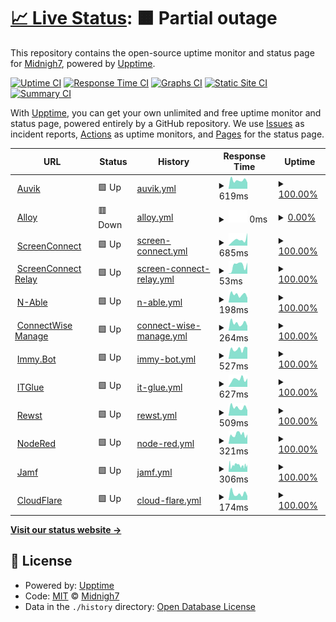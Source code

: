 # [📈 Live Status](https://Midnigh7.github.io/StatusBoard): <!--live status--> **🟧 Partial outage**

This repository contains the open-source uptime monitor and status page for [Midnigh7](https://Midnigh7.github.io/StatusBoard), powered by [Upptime](https://github.com/upptime/upptime).

[![Uptime CI](https://github.com/Midnigh7/StatusBoard/workflows/Uptime%20CI/badge.svg)](https://github.com/Midnigh7/StatusBoard/actions?query=workflow%3A%22Uptime+CI%22)
[![Response Time CI](https://github.com/Midnigh7/StatusBoard/workflows/Response%20Time%20CI/badge.svg)](https://github.com/Midnigh7/StatusBoard/actions?query=workflow%3A%22Response+Time+CI%22)
[![Graphs CI](https://github.com/Midnigh7/StatusBoard/workflows/Graphs%20CI/badge.svg)](https://github.com/Midnigh7/StatusBoard/actions?query=workflow%3A%22Graphs+CI%22)
[![Static Site CI](https://github.com/Midnigh7/StatusBoard/workflows/Static%20Site%20CI/badge.svg)](https://github.com/Midnigh7/StatusBoard/actions?query=workflow%3A%22Static+Site+CI%22)
[![Summary CI](https://github.com/Midnigh7/StatusBoard/workflows/Summary%20CI/badge.svg)](https://github.com/Midnigh7/StatusBoard/actions?query=workflow%3A%22Summary+CI%22)

With [Upptime](https://upptime.js.org), you can get your own unlimited and free uptime monitor and status page, powered entirely by a GitHub repository. We use [Issues](https://github.com/Midnigh7/StatusBoard/issues) as incident reports, [Actions](https://github.com/Midnigh7/StatusBoard/actions) as uptime monitors, and [Pages](https://Midnigh7.github.io/StatusBoard) for the status page.

<!--start: status pages-->
<!-- This summary is generated by Upptime (https://github.com/upptime/upptime) -->
<!-- Do not edit this manually, your changes will be overwritten -->
<!-- prettier-ignore -->
| URL | Status | History | Response Time | Uptime |
| --- | ------ | ------- | ------------- | ------ |
| <img alt="" src="https://icons.duckduckgo.com/ip3/mytech.us1.my.auvik.com.ico" height="13"> [Auvik](https://mytech.us1.my.auvik.com/) | 🟩 Up | [auvik.yml](https://github.com/Midnigh7/StatusBoard/commits/HEAD/history/auvik.yml) | <details><summary><img alt="Response time graph" src="./graphs/auvik/response-time-week.png" height="20"> 619ms</summary><br><a href="https://Midnigh7.github.io/StatusBoard/history/auvik"><img alt="Response time 822" src="https://img.shields.io/endpoint?url=https%3A%2F%2Fraw.githubusercontent.com%2FMidnigh7%2FStatusBoard%2FHEAD%2Fapi%2Fauvik%2Fresponse-time.json"></a><br><a href="https://Midnigh7.github.io/StatusBoard/history/auvik"><img alt="24-hour response time 705" src="https://img.shields.io/endpoint?url=https%3A%2F%2Fraw.githubusercontent.com%2FMidnigh7%2FStatusBoard%2FHEAD%2Fapi%2Fauvik%2Fresponse-time-day.json"></a><br><a href="https://Midnigh7.github.io/StatusBoard/history/auvik"><img alt="7-day response time 619" src="https://img.shields.io/endpoint?url=https%3A%2F%2Fraw.githubusercontent.com%2FMidnigh7%2FStatusBoard%2FHEAD%2Fapi%2Fauvik%2Fresponse-time-week.json"></a><br><a href="https://Midnigh7.github.io/StatusBoard/history/auvik"><img alt="30-day response time 877" src="https://img.shields.io/endpoint?url=https%3A%2F%2Fraw.githubusercontent.com%2FMidnigh7%2FStatusBoard%2FHEAD%2Fapi%2Fauvik%2Fresponse-time-month.json"></a><br><a href="https://Midnigh7.github.io/StatusBoard/history/auvik"><img alt="1-year response time 751" src="https://img.shields.io/endpoint?url=https%3A%2F%2Fraw.githubusercontent.com%2FMidnigh7%2FStatusBoard%2FHEAD%2Fapi%2Fauvik%2Fresponse-time-year.json"></a></details> | <details><summary><a href="https://Midnigh7.github.io/StatusBoard/history/auvik">100.00%</a></summary><a href="https://Midnigh7.github.io/StatusBoard/history/auvik"><img alt="All-time uptime 99.43%" src="https://img.shields.io/endpoint?url=https%3A%2F%2Fraw.githubusercontent.com%2FMidnigh7%2FStatusBoard%2FHEAD%2Fapi%2Fauvik%2Fuptime.json"></a><br><a href="https://Midnigh7.github.io/StatusBoard/history/auvik"><img alt="24-hour uptime 100.00%" src="https://img.shields.io/endpoint?url=https%3A%2F%2Fraw.githubusercontent.com%2FMidnigh7%2FStatusBoard%2FHEAD%2Fapi%2Fauvik%2Fuptime-day.json"></a><br><a href="https://Midnigh7.github.io/StatusBoard/history/auvik"><img alt="7-day uptime 100.00%" src="https://img.shields.io/endpoint?url=https%3A%2F%2Fraw.githubusercontent.com%2FMidnigh7%2FStatusBoard%2FHEAD%2Fapi%2Fauvik%2Fuptime-week.json"></a><br><a href="https://Midnigh7.github.io/StatusBoard/history/auvik"><img alt="30-day uptime 99.80%" src="https://img.shields.io/endpoint?url=https%3A%2F%2Fraw.githubusercontent.com%2FMidnigh7%2FStatusBoard%2FHEAD%2Fapi%2Fauvik%2Fuptime-month.json"></a><br><a href="https://Midnigh7.github.io/StatusBoard/history/auvik"><img alt="1-year uptime 98.79%" src="https://img.shields.io/endpoint?url=https%3A%2F%2Fraw.githubusercontent.com%2FMidnigh7%2FStatusBoard%2FHEAD%2Fapi%2Fauvik%2Fuptime-year.json"></a></details>
| <img alt="" src="https://icons.duckduckgo.com/ip3/cog.mytechpartners.net.ico" height="13"> [Alloy](https://cog.mytechpartners.net:9090/healthCheck) | 🟥 Down | [alloy.yml](https://github.com/Midnigh7/StatusBoard/commits/HEAD/history/alloy.yml) | <details><summary><img alt="Response time graph" src="./graphs/alloy/response-time-week.png" height="20"> 0ms</summary><br><a href="https://Midnigh7.github.io/StatusBoard/history/alloy"><img alt="Response time 149" src="https://img.shields.io/endpoint?url=https%3A%2F%2Fraw.githubusercontent.com%2FMidnigh7%2FStatusBoard%2FHEAD%2Fapi%2Falloy%2Fresponse-time.json"></a><br><a href="https://Midnigh7.github.io/StatusBoard/history/alloy"><img alt="24-hour response time 0" src="https://img.shields.io/endpoint?url=https%3A%2F%2Fraw.githubusercontent.com%2FMidnigh7%2FStatusBoard%2FHEAD%2Fapi%2Falloy%2Fresponse-time-day.json"></a><br><a href="https://Midnigh7.github.io/StatusBoard/history/alloy"><img alt="7-day response time 0" src="https://img.shields.io/endpoint?url=https%3A%2F%2Fraw.githubusercontent.com%2FMidnigh7%2FStatusBoard%2FHEAD%2Fapi%2Falloy%2Fresponse-time-week.json"></a><br><a href="https://Midnigh7.github.io/StatusBoard/history/alloy"><img alt="30-day response time 104" src="https://img.shields.io/endpoint?url=https%3A%2F%2Fraw.githubusercontent.com%2FMidnigh7%2FStatusBoard%2FHEAD%2Fapi%2Falloy%2Fresponse-time-month.json"></a><br><a href="https://Midnigh7.github.io/StatusBoard/history/alloy"><img alt="1-year response time 143" src="https://img.shields.io/endpoint?url=https%3A%2F%2Fraw.githubusercontent.com%2FMidnigh7%2FStatusBoard%2FHEAD%2Fapi%2Falloy%2Fresponse-time-year.json"></a></details> | <details><summary><a href="https://Midnigh7.github.io/StatusBoard/history/alloy">0.00%</a></summary><a href="https://Midnigh7.github.io/StatusBoard/history/alloy"><img alt="All-time uptime 98.13%" src="https://img.shields.io/endpoint?url=https%3A%2F%2Fraw.githubusercontent.com%2FMidnigh7%2FStatusBoard%2FHEAD%2Fapi%2Falloy%2Fuptime.json"></a><br><a href="https://Midnigh7.github.io/StatusBoard/history/alloy"><img alt="24-hour uptime 0.00%" src="https://img.shields.io/endpoint?url=https%3A%2F%2Fraw.githubusercontent.com%2FMidnigh7%2FStatusBoard%2FHEAD%2Fapi%2Falloy%2Fuptime-day.json"></a><br><a href="https://Midnigh7.github.io/StatusBoard/history/alloy"><img alt="7-day uptime 0.00%" src="https://img.shields.io/endpoint?url=https%3A%2F%2Fraw.githubusercontent.com%2FMidnigh7%2FStatusBoard%2FHEAD%2Fapi%2Falloy%2Fuptime-week.json"></a><br><a href="https://Midnigh7.github.io/StatusBoard/history/alloy"><img alt="30-day uptime 43.10%" src="https://img.shields.io/endpoint?url=https%3A%2F%2Fraw.githubusercontent.com%2FMidnigh7%2FStatusBoard%2FHEAD%2Fapi%2Falloy%2Fuptime-month.json"></a><br><a href="https://Midnigh7.github.io/StatusBoard/history/alloy"><img alt="1-year uptime 95.19%" src="https://img.shields.io/endpoint?url=https%3A%2F%2Fraw.githubusercontent.com%2FMidnigh7%2FStatusBoard%2FHEAD%2Fapi%2Falloy%2Fuptime-year.json"></a></details>
| <img alt="" src="https://icons.duckduckgo.com/ip3/go.mytech.com.ico" height="13"> [ScreenConnect](https://go.mytech.com) | 🟩 Up | [screen-connect.yml](https://github.com/Midnigh7/StatusBoard/commits/HEAD/history/screen-connect.yml) | <details><summary><img alt="Response time graph" src="./graphs/screen-connect/response-time-week.png" height="20"> 685ms</summary><br><a href="https://Midnigh7.github.io/StatusBoard/history/screen-connect"><img alt="Response time 593" src="https://img.shields.io/endpoint?url=https%3A%2F%2Fraw.githubusercontent.com%2FMidnigh7%2FStatusBoard%2FHEAD%2Fapi%2Fscreen-connect%2Fresponse-time.json"></a><br><a href="https://Midnigh7.github.io/StatusBoard/history/screen-connect"><img alt="24-hour response time 617" src="https://img.shields.io/endpoint?url=https%3A%2F%2Fraw.githubusercontent.com%2FMidnigh7%2FStatusBoard%2FHEAD%2Fapi%2Fscreen-connect%2Fresponse-time-day.json"></a><br><a href="https://Midnigh7.github.io/StatusBoard/history/screen-connect"><img alt="7-day response time 685" src="https://img.shields.io/endpoint?url=https%3A%2F%2Fraw.githubusercontent.com%2FMidnigh7%2FStatusBoard%2FHEAD%2Fapi%2Fscreen-connect%2Fresponse-time-week.json"></a><br><a href="https://Midnigh7.github.io/StatusBoard/history/screen-connect"><img alt="30-day response time 563" src="https://img.shields.io/endpoint?url=https%3A%2F%2Fraw.githubusercontent.com%2FMidnigh7%2FStatusBoard%2FHEAD%2Fapi%2Fscreen-connect%2Fresponse-time-month.json"></a><br><a href="https://Midnigh7.github.io/StatusBoard/history/screen-connect"><img alt="1-year response time 601" src="https://img.shields.io/endpoint?url=https%3A%2F%2Fraw.githubusercontent.com%2FMidnigh7%2FStatusBoard%2FHEAD%2Fapi%2Fscreen-connect%2Fresponse-time-year.json"></a></details> | <details><summary><a href="https://Midnigh7.github.io/StatusBoard/history/screen-connect">100.00%</a></summary><a href="https://Midnigh7.github.io/StatusBoard/history/screen-connect"><img alt="All-time uptime 99.87%" src="https://img.shields.io/endpoint?url=https%3A%2F%2Fraw.githubusercontent.com%2FMidnigh7%2FStatusBoard%2FHEAD%2Fapi%2Fscreen-connect%2Fuptime.json"></a><br><a href="https://Midnigh7.github.io/StatusBoard/history/screen-connect"><img alt="24-hour uptime 100.00%" src="https://img.shields.io/endpoint?url=https%3A%2F%2Fraw.githubusercontent.com%2FMidnigh7%2FStatusBoard%2FHEAD%2Fapi%2Fscreen-connect%2Fuptime-day.json"></a><br><a href="https://Midnigh7.github.io/StatusBoard/history/screen-connect"><img alt="7-day uptime 100.00%" src="https://img.shields.io/endpoint?url=https%3A%2F%2Fraw.githubusercontent.com%2FMidnigh7%2FStatusBoard%2FHEAD%2Fapi%2Fscreen-connect%2Fuptime-week.json"></a><br><a href="https://Midnigh7.github.io/StatusBoard/history/screen-connect"><img alt="30-day uptime 100.00%" src="https://img.shields.io/endpoint?url=https%3A%2F%2Fraw.githubusercontent.com%2FMidnigh7%2FStatusBoard%2FHEAD%2Fapi%2Fscreen-connect%2Fuptime-month.json"></a><br><a href="https://Midnigh7.github.io/StatusBoard/history/screen-connect"><img alt="1-year uptime 100.00%" src="https://img.shields.io/endpoint?url=https%3A%2F%2Fraw.githubusercontent.com%2FMidnigh7%2FStatusBoard%2FHEAD%2Fapi%2Fscreen-connect%2Fuptime-year.json"></a></details>
| <img alt="" src="https://icons.duckduckgo.com/ip3/null.ico" height="13"> [ScreenConnect Relay](screlay.mytech.com) | 🟩 Up | [screen-connect-relay.yml](https://github.com/Midnigh7/StatusBoard/commits/HEAD/history/screen-connect-relay.yml) | <details><summary><img alt="Response time graph" src="./graphs/screen-connect-relay/response-time-week.png" height="20"> 53ms</summary><br><a href="https://Midnigh7.github.io/StatusBoard/history/screen-connect-relay"><img alt="Response time 72" src="https://img.shields.io/endpoint?url=https%3A%2F%2Fraw.githubusercontent.com%2FMidnigh7%2FStatusBoard%2FHEAD%2Fapi%2Fscreen-connect-relay%2Fresponse-time.json"></a><br><a href="https://Midnigh7.github.io/StatusBoard/history/screen-connect-relay"><img alt="24-hour response time 57" src="https://img.shields.io/endpoint?url=https%3A%2F%2Fraw.githubusercontent.com%2FMidnigh7%2FStatusBoard%2FHEAD%2Fapi%2Fscreen-connect-relay%2Fresponse-time-day.json"></a><br><a href="https://Midnigh7.github.io/StatusBoard/history/screen-connect-relay"><img alt="7-day response time 53" src="https://img.shields.io/endpoint?url=https%3A%2F%2Fraw.githubusercontent.com%2FMidnigh7%2FStatusBoard%2FHEAD%2Fapi%2Fscreen-connect-relay%2Fresponse-time-week.json"></a><br><a href="https://Midnigh7.github.io/StatusBoard/history/screen-connect-relay"><img alt="30-day response time 49" src="https://img.shields.io/endpoint?url=https%3A%2F%2Fraw.githubusercontent.com%2FMidnigh7%2FStatusBoard%2FHEAD%2Fapi%2Fscreen-connect-relay%2Fresponse-time-month.json"></a><br><a href="https://Midnigh7.github.io/StatusBoard/history/screen-connect-relay"><img alt="1-year response time 62" src="https://img.shields.io/endpoint?url=https%3A%2F%2Fraw.githubusercontent.com%2FMidnigh7%2FStatusBoard%2FHEAD%2Fapi%2Fscreen-connect-relay%2Fresponse-time-year.json"></a></details> | <details><summary><a href="https://Midnigh7.github.io/StatusBoard/history/screen-connect-relay">100.00%</a></summary><a href="https://Midnigh7.github.io/StatusBoard/history/screen-connect-relay"><img alt="All-time uptime 99.97%" src="https://img.shields.io/endpoint?url=https%3A%2F%2Fraw.githubusercontent.com%2FMidnigh7%2FStatusBoard%2FHEAD%2Fapi%2Fscreen-connect-relay%2Fuptime.json"></a><br><a href="https://Midnigh7.github.io/StatusBoard/history/screen-connect-relay"><img alt="24-hour uptime 100.00%" src="https://img.shields.io/endpoint?url=https%3A%2F%2Fraw.githubusercontent.com%2FMidnigh7%2FStatusBoard%2FHEAD%2Fapi%2Fscreen-connect-relay%2Fuptime-day.json"></a><br><a href="https://Midnigh7.github.io/StatusBoard/history/screen-connect-relay"><img alt="7-day uptime 100.00%" src="https://img.shields.io/endpoint?url=https%3A%2F%2Fraw.githubusercontent.com%2FMidnigh7%2FStatusBoard%2FHEAD%2Fapi%2Fscreen-connect-relay%2Fuptime-week.json"></a><br><a href="https://Midnigh7.github.io/StatusBoard/history/screen-connect-relay"><img alt="30-day uptime 100.00%" src="https://img.shields.io/endpoint?url=https%3A%2F%2Fraw.githubusercontent.com%2FMidnigh7%2FStatusBoard%2FHEAD%2Fapi%2Fscreen-connect-relay%2Fuptime-month.json"></a><br><a href="https://Midnigh7.github.io/StatusBoard/history/screen-connect-relay"><img alt="1-year uptime 99.98%" src="https://img.shields.io/endpoint?url=https%3A%2F%2Fraw.githubusercontent.com%2FMidnigh7%2FStatusBoard%2FHEAD%2Fapi%2Fscreen-connect-relay%2Fuptime-year.json"></a></details>
| <img alt="" src="https://www.n-able.com/wp-content/themes/nable.2021/img/favicon/favicon-16x16.png" height="13"> [N-Able](https://Manage.mytech.com) | 🟩 Up | [n-able.yml](https://github.com/Midnigh7/StatusBoard/commits/HEAD/history/n-able.yml) | <details><summary><img alt="Response time graph" src="./graphs/n-able/response-time-week.png" height="20"> 198ms</summary><br><a href="https://Midnigh7.github.io/StatusBoard/history/n-able"><img alt="Response time 198" src="https://img.shields.io/endpoint?url=https%3A%2F%2Fraw.githubusercontent.com%2FMidnigh7%2FStatusBoard%2FHEAD%2Fapi%2Fn-able%2Fresponse-time.json"></a><br><a href="https://Midnigh7.github.io/StatusBoard/history/n-able"><img alt="24-hour response time 202" src="https://img.shields.io/endpoint?url=https%3A%2F%2Fraw.githubusercontent.com%2FMidnigh7%2FStatusBoard%2FHEAD%2Fapi%2Fn-able%2Fresponse-time-day.json"></a><br><a href="https://Midnigh7.github.io/StatusBoard/history/n-able"><img alt="7-day response time 198" src="https://img.shields.io/endpoint?url=https%3A%2F%2Fraw.githubusercontent.com%2FMidnigh7%2FStatusBoard%2FHEAD%2Fapi%2Fn-able%2Fresponse-time-week.json"></a><br><a href="https://Midnigh7.github.io/StatusBoard/history/n-able"><img alt="30-day response time 195" src="https://img.shields.io/endpoint?url=https%3A%2F%2Fraw.githubusercontent.com%2FMidnigh7%2FStatusBoard%2FHEAD%2Fapi%2Fn-able%2Fresponse-time-month.json"></a><br><a href="https://Midnigh7.github.io/StatusBoard/history/n-able"><img alt="1-year response time 202" src="https://img.shields.io/endpoint?url=https%3A%2F%2Fraw.githubusercontent.com%2FMidnigh7%2FStatusBoard%2FHEAD%2Fapi%2Fn-able%2Fresponse-time-year.json"></a></details> | <details><summary><a href="https://Midnigh7.github.io/StatusBoard/history/n-able">100.00%</a></summary><a href="https://Midnigh7.github.io/StatusBoard/history/n-able"><img alt="All-time uptime 99.88%" src="https://img.shields.io/endpoint?url=https%3A%2F%2Fraw.githubusercontent.com%2FMidnigh7%2FStatusBoard%2FHEAD%2Fapi%2Fn-able%2Fuptime.json"></a><br><a href="https://Midnigh7.github.io/StatusBoard/history/n-able"><img alt="24-hour uptime 100.00%" src="https://img.shields.io/endpoint?url=https%3A%2F%2Fraw.githubusercontent.com%2FMidnigh7%2FStatusBoard%2FHEAD%2Fapi%2Fn-able%2Fuptime-day.json"></a><br><a href="https://Midnigh7.github.io/StatusBoard/history/n-able"><img alt="7-day uptime 100.00%" src="https://img.shields.io/endpoint?url=https%3A%2F%2Fraw.githubusercontent.com%2FMidnigh7%2FStatusBoard%2FHEAD%2Fapi%2Fn-able%2Fuptime-week.json"></a><br><a href="https://Midnigh7.github.io/StatusBoard/history/n-able"><img alt="30-day uptime 99.96%" src="https://img.shields.io/endpoint?url=https%3A%2F%2Fraw.githubusercontent.com%2FMidnigh7%2FStatusBoard%2FHEAD%2Fapi%2Fn-able%2Fuptime-month.json"></a><br><a href="https://Midnigh7.github.io/StatusBoard/history/n-able"><img alt="1-year uptime 99.95%" src="https://img.shields.io/endpoint?url=https%3A%2F%2Fraw.githubusercontent.com%2FMidnigh7%2FStatusBoard%2FHEAD%2Fapi%2Fn-able%2Fuptime-year.json"></a></details>
| <img alt="" src="https://icons.duckduckgo.com/ip3/connect.mytech.com.ico" height="13"> [ConnectWise Manage](https://connect.mytech.com) | 🟩 Up | [connect-wise-manage.yml](https://github.com/Midnigh7/StatusBoard/commits/HEAD/history/connect-wise-manage.yml) | <details><summary><img alt="Response time graph" src="./graphs/connect-wise-manage/response-time-week.png" height="20"> 264ms</summary><br><a href="https://Midnigh7.github.io/StatusBoard/history/connect-wise-manage"><img alt="Response time 291" src="https://img.shields.io/endpoint?url=https%3A%2F%2Fraw.githubusercontent.com%2FMidnigh7%2FStatusBoard%2FHEAD%2Fapi%2Fconnect-wise-manage%2Fresponse-time.json"></a><br><a href="https://Midnigh7.github.io/StatusBoard/history/connect-wise-manage"><img alt="24-hour response time 324" src="https://img.shields.io/endpoint?url=https%3A%2F%2Fraw.githubusercontent.com%2FMidnigh7%2FStatusBoard%2FHEAD%2Fapi%2Fconnect-wise-manage%2Fresponse-time-day.json"></a><br><a href="https://Midnigh7.github.io/StatusBoard/history/connect-wise-manage"><img alt="7-day response time 264" src="https://img.shields.io/endpoint?url=https%3A%2F%2Fraw.githubusercontent.com%2FMidnigh7%2FStatusBoard%2FHEAD%2Fapi%2Fconnect-wise-manage%2Fresponse-time-week.json"></a><br><a href="https://Midnigh7.github.io/StatusBoard/history/connect-wise-manage"><img alt="30-day response time 307" src="https://img.shields.io/endpoint?url=https%3A%2F%2Fraw.githubusercontent.com%2FMidnigh7%2FStatusBoard%2FHEAD%2Fapi%2Fconnect-wise-manage%2Fresponse-time-month.json"></a><br><a href="https://Midnigh7.github.io/StatusBoard/history/connect-wise-manage"><img alt="1-year response time 291" src="https://img.shields.io/endpoint?url=https%3A%2F%2Fraw.githubusercontent.com%2FMidnigh7%2FStatusBoard%2FHEAD%2Fapi%2Fconnect-wise-manage%2Fresponse-time-year.json"></a></details> | <details><summary><a href="https://Midnigh7.github.io/StatusBoard/history/connect-wise-manage">100.00%</a></summary><a href="https://Midnigh7.github.io/StatusBoard/history/connect-wise-manage"><img alt="All-time uptime 99.97%" src="https://img.shields.io/endpoint?url=https%3A%2F%2Fraw.githubusercontent.com%2FMidnigh7%2FStatusBoard%2FHEAD%2Fapi%2Fconnect-wise-manage%2Fuptime.json"></a><br><a href="https://Midnigh7.github.io/StatusBoard/history/connect-wise-manage"><img alt="24-hour uptime 100.00%" src="https://img.shields.io/endpoint?url=https%3A%2F%2Fraw.githubusercontent.com%2FMidnigh7%2FStatusBoard%2FHEAD%2Fapi%2Fconnect-wise-manage%2Fuptime-day.json"></a><br><a href="https://Midnigh7.github.io/StatusBoard/history/connect-wise-manage"><img alt="7-day uptime 100.00%" src="https://img.shields.io/endpoint?url=https%3A%2F%2Fraw.githubusercontent.com%2FMidnigh7%2FStatusBoard%2FHEAD%2Fapi%2Fconnect-wise-manage%2Fuptime-week.json"></a><br><a href="https://Midnigh7.github.io/StatusBoard/history/connect-wise-manage"><img alt="30-day uptime 99.96%" src="https://img.shields.io/endpoint?url=https%3A%2F%2Fraw.githubusercontent.com%2FMidnigh7%2FStatusBoard%2FHEAD%2Fapi%2Fconnect-wise-manage%2Fuptime-month.json"></a><br><a href="https://Midnigh7.github.io/StatusBoard/history/connect-wise-manage"><img alt="1-year uptime 99.95%" src="https://img.shields.io/endpoint?url=https%3A%2F%2Fraw.githubusercontent.com%2FMidnigh7%2FStatusBoard%2FHEAD%2Fapi%2Fconnect-wise-manage%2Fuptime-year.json"></a></details>
| <img alt="" src="https://icons.duckduckgo.com/ip3/mytech.immy.bot.ico" height="13"> [Immy.Bot](https://mytech.immy.bot) | 🟩 Up | [immy-bot.yml](https://github.com/Midnigh7/StatusBoard/commits/HEAD/history/immy-bot.yml) | <details><summary><img alt="Response time graph" src="./graphs/immy-bot/response-time-week.png" height="20"> 527ms</summary><br><a href="https://Midnigh7.github.io/StatusBoard/history/immy-bot"><img alt="Response time 557" src="https://img.shields.io/endpoint?url=https%3A%2F%2Fraw.githubusercontent.com%2FMidnigh7%2FStatusBoard%2FHEAD%2Fapi%2Fimmy-bot%2Fresponse-time.json"></a><br><a href="https://Midnigh7.github.io/StatusBoard/history/immy-bot"><img alt="24-hour response time 564" src="https://img.shields.io/endpoint?url=https%3A%2F%2Fraw.githubusercontent.com%2FMidnigh7%2FStatusBoard%2FHEAD%2Fapi%2Fimmy-bot%2Fresponse-time-day.json"></a><br><a href="https://Midnigh7.github.io/StatusBoard/history/immy-bot"><img alt="7-day response time 527" src="https://img.shields.io/endpoint?url=https%3A%2F%2Fraw.githubusercontent.com%2FMidnigh7%2FStatusBoard%2FHEAD%2Fapi%2Fimmy-bot%2Fresponse-time-week.json"></a><br><a href="https://Midnigh7.github.io/StatusBoard/history/immy-bot"><img alt="30-day response time 513" src="https://img.shields.io/endpoint?url=https%3A%2F%2Fraw.githubusercontent.com%2FMidnigh7%2FStatusBoard%2FHEAD%2Fapi%2Fimmy-bot%2Fresponse-time-month.json"></a><br><a href="https://Midnigh7.github.io/StatusBoard/history/immy-bot"><img alt="1-year response time 600" src="https://img.shields.io/endpoint?url=https%3A%2F%2Fraw.githubusercontent.com%2FMidnigh7%2FStatusBoard%2FHEAD%2Fapi%2Fimmy-bot%2Fresponse-time-year.json"></a></details> | <details><summary><a href="https://Midnigh7.github.io/StatusBoard/history/immy-bot">100.00%</a></summary><a href="https://Midnigh7.github.io/StatusBoard/history/immy-bot"><img alt="All-time uptime 99.88%" src="https://img.shields.io/endpoint?url=https%3A%2F%2Fraw.githubusercontent.com%2FMidnigh7%2FStatusBoard%2FHEAD%2Fapi%2Fimmy-bot%2Fuptime.json"></a><br><a href="https://Midnigh7.github.io/StatusBoard/history/immy-bot"><img alt="24-hour uptime 100.00%" src="https://img.shields.io/endpoint?url=https%3A%2F%2Fraw.githubusercontent.com%2FMidnigh7%2FStatusBoard%2FHEAD%2Fapi%2Fimmy-bot%2Fuptime-day.json"></a><br><a href="https://Midnigh7.github.io/StatusBoard/history/immy-bot"><img alt="7-day uptime 100.00%" src="https://img.shields.io/endpoint?url=https%3A%2F%2Fraw.githubusercontent.com%2FMidnigh7%2FStatusBoard%2FHEAD%2Fapi%2Fimmy-bot%2Fuptime-week.json"></a><br><a href="https://Midnigh7.github.io/StatusBoard/history/immy-bot"><img alt="30-day uptime 99.44%" src="https://img.shields.io/endpoint?url=https%3A%2F%2Fraw.githubusercontent.com%2FMidnigh7%2FStatusBoard%2FHEAD%2Fapi%2Fimmy-bot%2Fuptime-month.json"></a><br><a href="https://Midnigh7.github.io/StatusBoard/history/immy-bot"><img alt="1-year uptime 99.77%" src="https://img.shields.io/endpoint?url=https%3A%2F%2Fraw.githubusercontent.com%2FMidnigh7%2FStatusBoard%2FHEAD%2Fapi%2Fimmy-bot%2Fuptime-year.json"></a></details>
| <img alt="" src="https://www.itglue.com/favicon.ico" height="13"> [ITGlue](https://mytech.itglue.com) | 🟩 Up | [it-glue.yml](https://github.com/Midnigh7/StatusBoard/commits/HEAD/history/it-glue.yml) | <details><summary><img alt="Response time graph" src="./graphs/it-glue/response-time-week.png" height="20"> 627ms</summary><br><a href="https://Midnigh7.github.io/StatusBoard/history/it-glue"><img alt="Response time 721" src="https://img.shields.io/endpoint?url=https%3A%2F%2Fraw.githubusercontent.com%2FMidnigh7%2FStatusBoard%2FHEAD%2Fapi%2Fit-glue%2Fresponse-time.json"></a><br><a href="https://Midnigh7.github.io/StatusBoard/history/it-glue"><img alt="24-hour response time 623" src="https://img.shields.io/endpoint?url=https%3A%2F%2Fraw.githubusercontent.com%2FMidnigh7%2FStatusBoard%2FHEAD%2Fapi%2Fit-glue%2Fresponse-time-day.json"></a><br><a href="https://Midnigh7.github.io/StatusBoard/history/it-glue"><img alt="7-day response time 627" src="https://img.shields.io/endpoint?url=https%3A%2F%2Fraw.githubusercontent.com%2FMidnigh7%2FStatusBoard%2FHEAD%2Fapi%2Fit-glue%2Fresponse-time-week.json"></a><br><a href="https://Midnigh7.github.io/StatusBoard/history/it-glue"><img alt="30-day response time 672" src="https://img.shields.io/endpoint?url=https%3A%2F%2Fraw.githubusercontent.com%2FMidnigh7%2FStatusBoard%2FHEAD%2Fapi%2Fit-glue%2Fresponse-time-month.json"></a><br><a href="https://Midnigh7.github.io/StatusBoard/history/it-glue"><img alt="1-year response time 665" src="https://img.shields.io/endpoint?url=https%3A%2F%2Fraw.githubusercontent.com%2FMidnigh7%2FStatusBoard%2FHEAD%2Fapi%2Fit-glue%2Fresponse-time-year.json"></a></details> | <details><summary><a href="https://Midnigh7.github.io/StatusBoard/history/it-glue">100.00%</a></summary><a href="https://Midnigh7.github.io/StatusBoard/history/it-glue"><img alt="All-time uptime 90.30%" src="https://img.shields.io/endpoint?url=https%3A%2F%2Fraw.githubusercontent.com%2FMidnigh7%2FStatusBoard%2FHEAD%2Fapi%2Fit-glue%2Fuptime.json"></a><br><a href="https://Midnigh7.github.io/StatusBoard/history/it-glue"><img alt="24-hour uptime 100.00%" src="https://img.shields.io/endpoint?url=https%3A%2F%2Fraw.githubusercontent.com%2FMidnigh7%2FStatusBoard%2FHEAD%2Fapi%2Fit-glue%2Fuptime-day.json"></a><br><a href="https://Midnigh7.github.io/StatusBoard/history/it-glue"><img alt="7-day uptime 100.00%" src="https://img.shields.io/endpoint?url=https%3A%2F%2Fraw.githubusercontent.com%2FMidnigh7%2FStatusBoard%2FHEAD%2Fapi%2Fit-glue%2Fuptime-week.json"></a><br><a href="https://Midnigh7.github.io/StatusBoard/history/it-glue"><img alt="30-day uptime 100.00%" src="https://img.shields.io/endpoint?url=https%3A%2F%2Fraw.githubusercontent.com%2FMidnigh7%2FStatusBoard%2FHEAD%2Fapi%2Fit-glue%2Fuptime-month.json"></a><br><a href="https://Midnigh7.github.io/StatusBoard/history/it-glue"><img alt="1-year uptime 99.98%" src="https://img.shields.io/endpoint?url=https%3A%2F%2Fraw.githubusercontent.com%2FMidnigh7%2FStatusBoard%2FHEAD%2Fapi%2Fit-glue%2Fuptime-year.json"></a></details>
| <img alt="" src="https://app.rewst.io/favicon.ico" height="13"> [Rewst](https://app.rewst.io) | 🟩 Up | [rewst.yml](https://github.com/Midnigh7/StatusBoard/commits/HEAD/history/rewst.yml) | <details><summary><img alt="Response time graph" src="./graphs/rewst/response-time-week.png" height="20"> 509ms</summary><br><a href="https://Midnigh7.github.io/StatusBoard/history/rewst"><img alt="Response time 598" src="https://img.shields.io/endpoint?url=https%3A%2F%2Fraw.githubusercontent.com%2FMidnigh7%2FStatusBoard%2FHEAD%2Fapi%2Frewst%2Fresponse-time.json"></a><br><a href="https://Midnigh7.github.io/StatusBoard/history/rewst"><img alt="24-hour response time 452" src="https://img.shields.io/endpoint?url=https%3A%2F%2Fraw.githubusercontent.com%2FMidnigh7%2FStatusBoard%2FHEAD%2Fapi%2Frewst%2Fresponse-time-day.json"></a><br><a href="https://Midnigh7.github.io/StatusBoard/history/rewst"><img alt="7-day response time 509" src="https://img.shields.io/endpoint?url=https%3A%2F%2Fraw.githubusercontent.com%2FMidnigh7%2FStatusBoard%2FHEAD%2Fapi%2Frewst%2Fresponse-time-week.json"></a><br><a href="https://Midnigh7.github.io/StatusBoard/history/rewst"><img alt="30-day response time 612" src="https://img.shields.io/endpoint?url=https%3A%2F%2Fraw.githubusercontent.com%2FMidnigh7%2FStatusBoard%2FHEAD%2Fapi%2Frewst%2Fresponse-time-month.json"></a><br><a href="https://Midnigh7.github.io/StatusBoard/history/rewst"><img alt="1-year response time 598" src="https://img.shields.io/endpoint?url=https%3A%2F%2Fraw.githubusercontent.com%2FMidnigh7%2FStatusBoard%2FHEAD%2Fapi%2Frewst%2Fresponse-time-year.json"></a></details> | <details><summary><a href="https://Midnigh7.github.io/StatusBoard/history/rewst">100.00%</a></summary><a href="https://Midnigh7.github.io/StatusBoard/history/rewst"><img alt="All-time uptime 100.00%" src="https://img.shields.io/endpoint?url=https%3A%2F%2Fraw.githubusercontent.com%2FMidnigh7%2FStatusBoard%2FHEAD%2Fapi%2Frewst%2Fuptime.json"></a><br><a href="https://Midnigh7.github.io/StatusBoard/history/rewst"><img alt="24-hour uptime 100.00%" src="https://img.shields.io/endpoint?url=https%3A%2F%2Fraw.githubusercontent.com%2FMidnigh7%2FStatusBoard%2FHEAD%2Fapi%2Frewst%2Fuptime-day.json"></a><br><a href="https://Midnigh7.github.io/StatusBoard/history/rewst"><img alt="7-day uptime 100.00%" src="https://img.shields.io/endpoint?url=https%3A%2F%2Fraw.githubusercontent.com%2FMidnigh7%2FStatusBoard%2FHEAD%2Fapi%2Frewst%2Fuptime-week.json"></a><br><a href="https://Midnigh7.github.io/StatusBoard/history/rewst"><img alt="30-day uptime 100.00%" src="https://img.shields.io/endpoint?url=https%3A%2F%2Fraw.githubusercontent.com%2FMidnigh7%2FStatusBoard%2FHEAD%2Fapi%2Frewst%2Fuptime-month.json"></a><br><a href="https://Midnigh7.github.io/StatusBoard/history/rewst"><img alt="1-year uptime 100.00%" src="https://img.shields.io/endpoint?url=https%3A%2F%2Fraw.githubusercontent.com%2FMidnigh7%2FStatusBoard%2FHEAD%2Fapi%2Frewst%2Fuptime-year.json"></a></details>
| <img alt="" src="https://nodered.mytech.com/favicon.ico" height="13"> [NodeRed](https://nodered.mytech.com/api?api=HealthCheck) | 🟩 Up | [node-red.yml](https://github.com/Midnigh7/StatusBoard/commits/HEAD/history/node-red.yml) | <details><summary><img alt="Response time graph" src="./graphs/node-red/response-time-week.png" height="20"> 321ms</summary><br><a href="https://Midnigh7.github.io/StatusBoard/history/node-red"><img alt="Response time 367" src="https://img.shields.io/endpoint?url=https%3A%2F%2Fraw.githubusercontent.com%2FMidnigh7%2FStatusBoard%2FHEAD%2Fapi%2Fnode-red%2Fresponse-time.json"></a><br><a href="https://Midnigh7.github.io/StatusBoard/history/node-red"><img alt="24-hour response time 345" src="https://img.shields.io/endpoint?url=https%3A%2F%2Fraw.githubusercontent.com%2FMidnigh7%2FStatusBoard%2FHEAD%2Fapi%2Fnode-red%2Fresponse-time-day.json"></a><br><a href="https://Midnigh7.github.io/StatusBoard/history/node-red"><img alt="7-day response time 321" src="https://img.shields.io/endpoint?url=https%3A%2F%2Fraw.githubusercontent.com%2FMidnigh7%2FStatusBoard%2FHEAD%2Fapi%2Fnode-red%2Fresponse-time-week.json"></a><br><a href="https://Midnigh7.github.io/StatusBoard/history/node-red"><img alt="30-day response time 325" src="https://img.shields.io/endpoint?url=https%3A%2F%2Fraw.githubusercontent.com%2FMidnigh7%2FStatusBoard%2FHEAD%2Fapi%2Fnode-red%2Fresponse-time-month.json"></a><br><a href="https://Midnigh7.github.io/StatusBoard/history/node-red"><img alt="1-year response time 367" src="https://img.shields.io/endpoint?url=https%3A%2F%2Fraw.githubusercontent.com%2FMidnigh7%2FStatusBoard%2FHEAD%2Fapi%2Fnode-red%2Fresponse-time-year.json"></a></details> | <details><summary><a href="https://Midnigh7.github.io/StatusBoard/history/node-red">100.00%</a></summary><a href="https://Midnigh7.github.io/StatusBoard/history/node-red"><img alt="All-time uptime 99.25%" src="https://img.shields.io/endpoint?url=https%3A%2F%2Fraw.githubusercontent.com%2FMidnigh7%2FStatusBoard%2FHEAD%2Fapi%2Fnode-red%2Fuptime.json"></a><br><a href="https://Midnigh7.github.io/StatusBoard/history/node-red"><img alt="24-hour uptime 100.00%" src="https://img.shields.io/endpoint?url=https%3A%2F%2Fraw.githubusercontent.com%2FMidnigh7%2FStatusBoard%2FHEAD%2Fapi%2Fnode-red%2Fuptime-day.json"></a><br><a href="https://Midnigh7.github.io/StatusBoard/history/node-red"><img alt="7-day uptime 100.00%" src="https://img.shields.io/endpoint?url=https%3A%2F%2Fraw.githubusercontent.com%2FMidnigh7%2FStatusBoard%2FHEAD%2Fapi%2Fnode-red%2Fuptime-week.json"></a><br><a href="https://Midnigh7.github.io/StatusBoard/history/node-red"><img alt="30-day uptime 100.00%" src="https://img.shields.io/endpoint?url=https%3A%2F%2Fraw.githubusercontent.com%2FMidnigh7%2FStatusBoard%2FHEAD%2Fapi%2Fnode-red%2Fuptime-month.json"></a><br><a href="https://Midnigh7.github.io/StatusBoard/history/node-red"><img alt="1-year uptime 99.25%" src="https://img.shields.io/endpoint?url=https%3A%2F%2Fraw.githubusercontent.com%2FMidnigh7%2FStatusBoard%2FHEAD%2Fapi%2Fnode-red%2Fuptime-year.json"></a></details>
| <img alt="" src="https://mytech.jamfcloud.com/favicon.ico" height="13"> [Jamf](https://mytech.jamfcloud.com/healthCheck.html) | 🟩 Up | [jamf.yml](https://github.com/Midnigh7/StatusBoard/commits/HEAD/history/jamf.yml) | <details><summary><img alt="Response time graph" src="./graphs/jamf/response-time-week.png" height="20"> 306ms</summary><br><a href="https://Midnigh7.github.io/StatusBoard/history/jamf"><img alt="Response time 275" src="https://img.shields.io/endpoint?url=https%3A%2F%2Fraw.githubusercontent.com%2FMidnigh7%2FStatusBoard%2FHEAD%2Fapi%2Fjamf%2Fresponse-time.json"></a><br><a href="https://Midnigh7.github.io/StatusBoard/history/jamf"><img alt="24-hour response time 326" src="https://img.shields.io/endpoint?url=https%3A%2F%2Fraw.githubusercontent.com%2FMidnigh7%2FStatusBoard%2FHEAD%2Fapi%2Fjamf%2Fresponse-time-day.json"></a><br><a href="https://Midnigh7.github.io/StatusBoard/history/jamf"><img alt="7-day response time 306" src="https://img.shields.io/endpoint?url=https%3A%2F%2Fraw.githubusercontent.com%2FMidnigh7%2FStatusBoard%2FHEAD%2Fapi%2Fjamf%2Fresponse-time-week.json"></a><br><a href="https://Midnigh7.github.io/StatusBoard/history/jamf"><img alt="30-day response time 297" src="https://img.shields.io/endpoint?url=https%3A%2F%2Fraw.githubusercontent.com%2FMidnigh7%2FStatusBoard%2FHEAD%2Fapi%2Fjamf%2Fresponse-time-month.json"></a><br><a href="https://Midnigh7.github.io/StatusBoard/history/jamf"><img alt="1-year response time 275" src="https://img.shields.io/endpoint?url=https%3A%2F%2Fraw.githubusercontent.com%2FMidnigh7%2FStatusBoard%2FHEAD%2Fapi%2Fjamf%2Fresponse-time-year.json"></a></details> | <details><summary><a href="https://Midnigh7.github.io/StatusBoard/history/jamf">100.00%</a></summary><a href="https://Midnigh7.github.io/StatusBoard/history/jamf"><img alt="All-time uptime 99.15%" src="https://img.shields.io/endpoint?url=https%3A%2F%2Fraw.githubusercontent.com%2FMidnigh7%2FStatusBoard%2FHEAD%2Fapi%2Fjamf%2Fuptime.json"></a><br><a href="https://Midnigh7.github.io/StatusBoard/history/jamf"><img alt="24-hour uptime 100.00%" src="https://img.shields.io/endpoint?url=https%3A%2F%2Fraw.githubusercontent.com%2FMidnigh7%2FStatusBoard%2FHEAD%2Fapi%2Fjamf%2Fuptime-day.json"></a><br><a href="https://Midnigh7.github.io/StatusBoard/history/jamf"><img alt="7-day uptime 100.00%" src="https://img.shields.io/endpoint?url=https%3A%2F%2Fraw.githubusercontent.com%2FMidnigh7%2FStatusBoard%2FHEAD%2Fapi%2Fjamf%2Fuptime-week.json"></a><br><a href="https://Midnigh7.github.io/StatusBoard/history/jamf"><img alt="30-day uptime 99.90%" src="https://img.shields.io/endpoint?url=https%3A%2F%2Fraw.githubusercontent.com%2FMidnigh7%2FStatusBoard%2FHEAD%2Fapi%2Fjamf%2Fuptime-month.json"></a><br><a href="https://Midnigh7.github.io/StatusBoard/history/jamf"><img alt="1-year uptime 99.15%" src="https://img.shields.io/endpoint?url=https%3A%2F%2Fraw.githubusercontent.com%2FMidnigh7%2FStatusBoard%2FHEAD%2Fapi%2Fjamf%2Fuptime-year.json"></a></details>
| <img alt="" src="https://icons.duckduckgo.com/ip3/www.cloudflarestatus.com.ico" height="13"> [CloudFlare](https://www.cloudflarestatus.com/api/v2/status.json) | 🟩 Up | [cloud-flare.yml](https://github.com/Midnigh7/StatusBoard/commits/HEAD/history/cloud-flare.yml) | <details><summary><img alt="Response time graph" src="./graphs/cloud-flare/response-time-week.png" height="20"> 174ms</summary><br><a href="https://Midnigh7.github.io/StatusBoard/history/cloud-flare"><img alt="Response time 252" src="https://img.shields.io/endpoint?url=https%3A%2F%2Fraw.githubusercontent.com%2FMidnigh7%2FStatusBoard%2FHEAD%2Fapi%2Fcloud-flare%2Fresponse-time.json"></a><br><a href="https://Midnigh7.github.io/StatusBoard/history/cloud-flare"><img alt="24-hour response time 239" src="https://img.shields.io/endpoint?url=https%3A%2F%2Fraw.githubusercontent.com%2FMidnigh7%2FStatusBoard%2FHEAD%2Fapi%2Fcloud-flare%2Fresponse-time-day.json"></a><br><a href="https://Midnigh7.github.io/StatusBoard/history/cloud-flare"><img alt="7-day response time 174" src="https://img.shields.io/endpoint?url=https%3A%2F%2Fraw.githubusercontent.com%2FMidnigh7%2FStatusBoard%2FHEAD%2Fapi%2Fcloud-flare%2Fresponse-time-week.json"></a><br><a href="https://Midnigh7.github.io/StatusBoard/history/cloud-flare"><img alt="30-day response time 242" src="https://img.shields.io/endpoint?url=https%3A%2F%2Fraw.githubusercontent.com%2FMidnigh7%2FStatusBoard%2FHEAD%2Fapi%2Fcloud-flare%2Fresponse-time-month.json"></a><br><a href="https://Midnigh7.github.io/StatusBoard/history/cloud-flare"><img alt="1-year response time 232" src="https://img.shields.io/endpoint?url=https%3A%2F%2Fraw.githubusercontent.com%2FMidnigh7%2FStatusBoard%2FHEAD%2Fapi%2Fcloud-flare%2Fresponse-time-year.json"></a></details> | <details><summary><a href="https://Midnigh7.github.io/StatusBoard/history/cloud-flare">100.00%</a></summary><a href="https://Midnigh7.github.io/StatusBoard/history/cloud-flare"><img alt="All-time uptime 99.98%" src="https://img.shields.io/endpoint?url=https%3A%2F%2Fraw.githubusercontent.com%2FMidnigh7%2FStatusBoard%2FHEAD%2Fapi%2Fcloud-flare%2Fuptime.json"></a><br><a href="https://Midnigh7.github.io/StatusBoard/history/cloud-flare"><img alt="24-hour uptime 100.00%" src="https://img.shields.io/endpoint?url=https%3A%2F%2Fraw.githubusercontent.com%2FMidnigh7%2FStatusBoard%2FHEAD%2Fapi%2Fcloud-flare%2Fuptime-day.json"></a><br><a href="https://Midnigh7.github.io/StatusBoard/history/cloud-flare"><img alt="7-day uptime 100.00%" src="https://img.shields.io/endpoint?url=https%3A%2F%2Fraw.githubusercontent.com%2FMidnigh7%2FStatusBoard%2FHEAD%2Fapi%2Fcloud-flare%2Fuptime-week.json"></a><br><a href="https://Midnigh7.github.io/StatusBoard/history/cloud-flare"><img alt="30-day uptime 100.00%" src="https://img.shields.io/endpoint?url=https%3A%2F%2Fraw.githubusercontent.com%2FMidnigh7%2FStatusBoard%2FHEAD%2Fapi%2Fcloud-flare%2Fuptime-month.json"></a><br><a href="https://Midnigh7.github.io/StatusBoard/history/cloud-flare"><img alt="1-year uptime 100.00%" src="https://img.shields.io/endpoint?url=https%3A%2F%2Fraw.githubusercontent.com%2FMidnigh7%2FStatusBoard%2FHEAD%2Fapi%2Fcloud-flare%2Fuptime-year.json"></a></details>

<!--end: status pages-->

[**Visit our status website →**](https://Midnigh7.github.io/StatusBoard)

## 📄 License

- Powered by: [Upptime](https://github.com/upptime/upptime)
- Code: [MIT](./LICENSE) © [Midnigh7](https://Midnigh7.github.io/StatusBoard)
- Data in the `./history` directory: [Open Database License](https://opendatacommons.org/licenses/odbl/1-0/)
